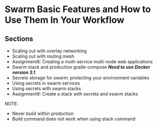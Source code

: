 # Swarm Basic Features and How to Use Them In Your Workflow

## Sections
- Scaling out with overlay networking
- Scaling out with routing mesh
- Assignment8: Creating a multi-service multi-node web applications
- Swarm stack and production grade-compose
***Need to use Docker version 3.1***
- Secrets storage for swarm: protecting your environment variables
- Using secrets in swarm services
- Using secrets with swarm stacks
- Assignment9: Create a stack with secrets and swarm stacks


NOTE:
- Never build within production
- Build command does not work when using stack command
